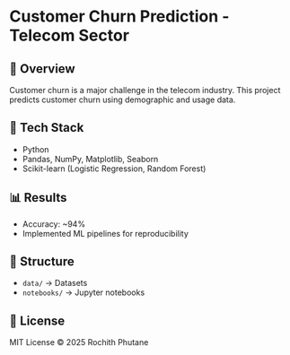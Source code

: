 # Customer Churn Prediction - Telecom Sector

## 📌 Overview
Customer churn is a major challenge in the telecom industry. This project predicts customer churn using demographic and usage data.

## 🚀 Tech Stack
- Python
- Pandas, NumPy, Matplotlib, Seaborn
- Scikit-learn (Logistic Regression, Random Forest)

## 📊 Results
- Accuracy: ~94%
- Implemented ML pipelines for reproducibility

## 📂 Structure
- `data/` → Datasets
- `notebooks/` → Jupyter notebooks

## 📜 License
MIT License © 2025 Rochith Phutane
